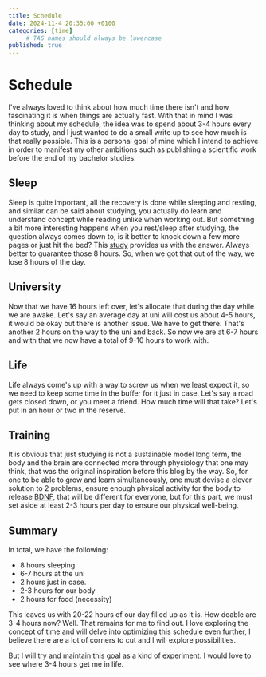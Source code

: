 ```yaml
---
title: Schedule
date: 2024-11-4 20:35:00 +0100
categories: [time]
     # TAG names should always be lowercase
published: true
---
```



# Schedule

I've always loved to think about how much time there isn't and how fascinating it is when things are actually fast. With that in mind I was thinking about my schedule, the idea was to spend about 3-4 hours every day to study, and I just wanted to do a small write up to see how much is that really possible. This is a personal goal of mine which I intend to achieve in order to manifest my other ambitions such as publishing a scientific work before the end of my bachelor studies.

## Sleep

Sleep is quite important, all the recovery is done while sleeping and resting, and similar can be said about studying, you actually do learn and understand concept while reading unlike when working out. But something a bit more interesting happens when you rest/sleep after studying, the question always comes down to, is it better to knock down a few more pages or just hit the bed? This [study](https://sci-hub.se/https://srcd.onlinelibrary.wiley.com/doi/abs/10.1111/j.1467-8624.2012.01834.x) provides us with the answer. Always better to guarantee those 8 hours. So, when we got that out of the way, we lose 8 hours of the day.

## University

Now that we have 16 hours left over, let's allocate that during the day while we are awake. Let's say an average day at uni will cost us about 4-5 hours, it would be okay but there is another issue. We have to get there. That's another 2 hours on the way to the uni and back. So now we are at 6-7 hours and with that we now have a total of 9-10 hours to work with. 

## Life

Life always come's up with a way to screw us when we least expect it, so we need to keep some time in the buffer for it just in case. Let's say a road gets closed down, or you meet a friend. How much time will that take? Let's put in an hour or two in the reserve.

## Training

It is obvious that just studying is not a sustainable model long term, the body and the brain are connected more through physiology that one may think, that was the original inspiration before this blog by the way. So, for one to be able to grow and learn simultaneously, one must devise a clever solution to 2 problems, ensure enough physical activity for the body to release [BDNF](https://sci-hub.se/https://cdnsciencepub.com/doi/abs/10.1139/apnm-2018-0192), that will be different for everyone, but for this part, we must set aside at least 2-3 hours per day to ensure our physical well-being. 

## Summary

In total, we have the following:

- 8 hours sleeping
- 6-7 hours at the uni
- 2 hours just in case.
- 2-3 hours for our body
- 2 hours for food (necessity)

This leaves us with 20-22 hours of our day filled up as it is. How doable are 3-4 hours now? Well. That remains for me to find out. I love exploring the concept of time and will delve into optimizing this schedule even further, I believe there are a lot of corners to cut and I will explore possibilities.

But I will try and maintain this goal as a kind of experiment. I would love to see where 3-4 hours get me in life.
